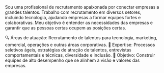 Sou uma profissional de recrutamento apaixonada por conectar empresas a grandes talentos. Trabalho com recrutamento em diversos setores, incluindo tecnologia, ajudando empresas a formar equipes fortes e colaborativas. Meu objetivo é entender as necessidades das empresas e garantir que as pessoas certas ocupem as posições certas.

🔍 Áreas de atuação: Recrutamento de talentos para tecnologia, marketing, comercial, operações e outras áreas corporativas.
🤝 Expertise: Processos seletivos ágeis, estratégias de atração de talentos, entrevistas comportamentais e técnicas, diversidade e inclusão.
🌱 Objetivo: Construir equipes de alto desempenho que se alinhem à visão e valores das empresas.
